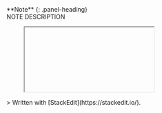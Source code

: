 
<div class="panel panel-info">
**Note**
{: .panel-heading}
<div class="panel-body">
NOTE DESCRIPTION
</div>
</div>
<html> <figure class="video_container">
<iframe IFRAME CONTENT></iframe>
</figure>
> Written with [StackEdit](https://stackedit.io/).
<!--stackedit_data:
eyJoaXN0b3J5IjpbLTQ5MTUxMDMxNyw3MzA5OTgxMTZdfQ==
-->